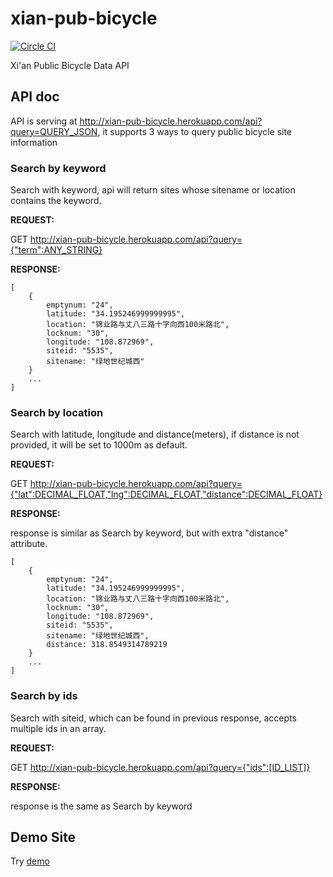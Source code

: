 # xian-pub-bicycle

[![Circle CI](https://circleci.com/gh/JustinFeng/xian-pub-bicycle.svg?style=shield)](https://circleci.com/gh/JustinFeng/xian-pub-bicycle)

Xi'an Public Bicycle Data API

## API doc

API is serving at http://xian-pub-bicycle.herokuapp.com/api?query=QUERY_JSON, it supports 
3 ways to query public bicycle site information

### Search by keyword

Search with keyword, api will return sites whose sitename or location contains the keyword.

**REQUEST:**

GET http://xian-pub-bicycle.herokuapp.com/api?query={"term":ANY_STRING}

**RESPONSE:**

```
[
    {
        emptynum: "24",
        latitude: "34.195246999999995",
        location: "锦业路与丈八三路十字向西100米路北",
        locknum: "30",
        longitude: "108.872969",
        siteid: "5535",
        sitename: "绿地世纪城西"
    }
    ...
]
```

### Search by location

Search with latitude, longitude and distance(meters), if distance is not provided, it will be set to 1000m
as default.

**REQUEST:**

GET http://xian-pub-bicycle.herokuapp.com/api?query={"lat":DECIMAL_FLOAT,"lng":DECIMAL_FLOAT,"distance":DECIMAL_FLOAT}

**RESPONSE:**

response is similar as Search by keyword, but with extra "distance" attribute.

```
[
    {
        emptynum: "24",
        latitude: "34.195246999999995",
        location: "锦业路与丈八三路十字向西100米路北",
        locknum: "30",
        longitude: "108.872969",
        siteid: "5535",
        sitename: "绿地世纪城西",
        distance: 318.8549314789219
    }
    ...
]
```

### Search by ids

Search with siteid, which can be found in previous response, accepts multiple ids in an array.

**REQUEST:**

GET http://xian-pub-bicycle.herokuapp.com/api?query={"ids":[ID_LIST]}

**RESPONSE:**

response is the same as Search by keyword

## Demo Site

Try [demo](http://xian-pub-bicycle.herokuapp.com) 